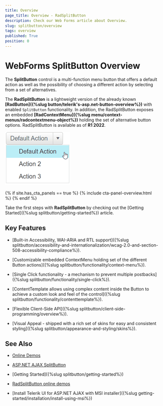 ```yaml
---
title: Overview
page_title: Overview - RadSplitButton
description: Check our Web Forms article about Overview.
slug: splitbutton/overview
tags: overview
published: True
position: 0
---
```


# WebForms SplitButton Overview

The **SplitButton** control is a multi-function menu button that offers a default action as well as the possibility of choosing a different action by selecting from a set of alternatives.

The **RadSplitButton** is a lightweight version of the already known **[RadButton]({%slug button/telerik's-asp.net-button-overview%})** with enabled `SplitButton` functionality. In addition, the RadSplitButton exposes an embedded **[RadContextMenu]({%slug menu/context-menus/radcontextmenu-object%})** holding the set of alternative button options. RadSplitButton is available as of **R1 2022**.

![WebForms SplitButton sample image](images/overview.gif "WebForms SplitButton sample image")

{% if site.has_cta_panels == true %}
{% include cta-panel-overview.html %}
{% endif %}

Take the first steps with **RadSplitButton** by checking out the [Getting Started]({%slug splitbutton/getting-started%}) article.

## Key Features

 * [Built-in Accessibility, WAI-ARIA and RTL support]({%slug splitbutton/accessibility-and-internationalization/wcag-2.0-and-section-508-accessibility-compliance%}).

 * [Customizable embedded ContextMenu holding set of the different Button actions]({%slug splitbutton/functionality/context-menu%}).

 * [Single Click functionality - a mechanism to prevent multiple postbacks]({%slug splitbutton/functionality/single-click%}).

 * [ContentTemplate allows using complex content inside the Button to achieve a custom look and feel of the control]({%slug splitbutton/functionality/contenttemplate%}).

 * [Flexible Client-Side API]({%slug splitbutton/client-side-programming/overview%}).

 * [Visual Appeal - shipped with a rich set of skins for easy and consistent styling]({%slug splitbutton/appearance-and-styling/skins%}).


## See Also

 * [Online Demos](https://demos.telerik.com/aspnet-ajax/splitbutton/overview/defaultcs.aspx)
 
 * [ASP.NET AJAX SplitButton](https://www.telerik.com/products/aspnet-ajax/splitbutton.aspx)

 * [Getting Started]({%slug splitbutton/getting-started%})
 * [RadSplitButton online demos](https://demos.telerik.com/aspnet-ajax/splitbutton/overview/defaultcs.aspx)
 * [Install Telerik UI for ASP.NET AJAX with MSI installer]({%slug getting-started/installation/install-using-msi%}) 


